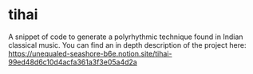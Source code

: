 # tihai
A snippet of code to generate a polyrhythmic technique found in Indian classical music.
You can find an in depth description of the project here: https://unequaled-seashore-b6e.notion.site/tihai-99ed48d6c10d4acfa361a3f3e05a4d2a
